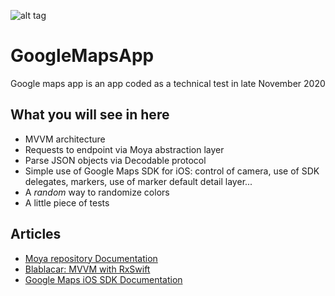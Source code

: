 
![alt tag](https://www.udrop.com/cache/plugins/filepreviewer/71841/a212901837280f70d4034d16ac46a079a7494022faa062c670d53ed54a64b7fb/1100x800_cropped.jpg "iPhone 12 Pro Max screenshot")

# GoogleMapsApp

Google maps app is an app coded as a technical test in late November 2020

## What you will see in here

* MVVM architecture
* Requests to endpoint via Moya abstraction layer
* Parse JSON objects via Decodable protocol
* Simple use of Google Maps SDK for iOS: control of camera, use of SDK delegates, markers, use of marker default detail layer...
* A _random_ way to randomize colors
* A little piece of tests

## Articles

* [Moya repository Documentation](https://github.com/Moya/Moya)
* [Blablacar: MVVM with RxSwift](https://medium.com/blablacar/rxswift-mvvm-66827b8b3f10)
* [Google Maps iOS SDK Documentation](https://developers.google.com/maps/documentation/ios-sdk/overview)

